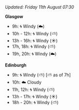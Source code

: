 *Updated: Friday 11th August 07:30*

**Glasgow**

* 9h: :cyclone: Windy (:cloud:)
* 10h - 12h: :cyclone: Windy (:partly_sunny:)
* 13h - 16h: :cyclone: Windy (:sunny:)
* 17h, 18h: :cyclone: Windy (:partly_sunny:)
* 19h, 20h: :cyclone: Windy (:cloud:)

**Edinburgh**

* 9h: :cyclone: Windy (:partly_sunny:) [:partly_sunny: as of 7h]
* 10h: :cloud: Cloudy
* 11h, 12h: :cyclone: Windy (:partly_sunny:)
* 13h - 17h: :cyclone: Windy (:sunny:)
* 18h - 20h: :cyclone: Windy (:partly_sunny:)
